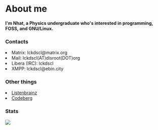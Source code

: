 <h1 align="left">About me</h1>

<h4> I'm Nhat, a Physics undergraduate who's interested in programming, FOSS, and GNU/Linux.</h4>

### Contacts
<li>
Matrix: lckdscl@matrix.org
</li>
<li>
Mail: lckdscl(AT)disroot(DOT)org
</li>
<li>
Libera (IRC): lckdscl
</li>
<li>
XMPP: lckdscl@ebin.city
</li>

### Other things
<li><a href="https://listenbrainz.org/user/lckdscl">
Listenbrainz
</li></a>
<li><a href="https://codeberg.org/lckdscl">
Codeberg
</li></a>


### Stats
<p><img align="left" src="https://github-readme-stats.vercel.app/api/top-langs/?username=mstcl&hide=html,vim%20snippet,css&layout=compact&langs_count=10&hide_border=true&&theme=github_dark" /></p>
